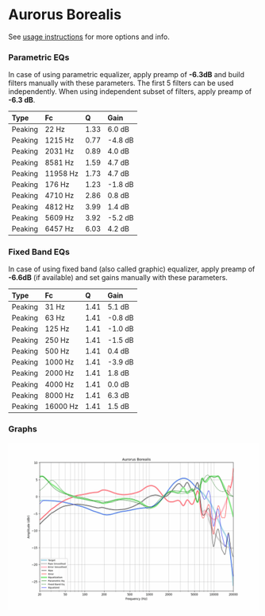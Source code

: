 # Aurorus Borealis
See [usage instructions](https://github.com/jaakkopasanen/AutoEq#usage) for more options and info.

### Parametric EQs
In case of using parametric equalizer, apply preamp of **-6.3dB** and build filters manually
with these parameters. The first 5 filters can be used independently.
When using independent subset of filters, apply preamp of **-6.3 dB**.

| Type    | Fc       |    Q | Gain    |
|:--------|:---------|:-----|:--------|
| Peaking | 22 Hz    | 1.33 | 6.0 dB  |
| Peaking | 1215 Hz  | 0.77 | -4.8 dB |
| Peaking | 2031 Hz  | 0.89 | 4.0 dB  |
| Peaking | 8581 Hz  | 1.59 | 4.7 dB  |
| Peaking | 11958 Hz | 1.73 | 4.7 dB  |
| Peaking | 176 Hz   | 1.23 | -1.8 dB |
| Peaking | 4710 Hz  | 2.86 | 0.8 dB  |
| Peaking | 4812 Hz  | 3.99 | 1.4 dB  |
| Peaking | 5609 Hz  | 3.92 | -5.2 dB |
| Peaking | 6457 Hz  | 6.03 | 4.2 dB  |

### Fixed Band EQs
In case of using fixed band (also called graphic) equalizer, apply preamp of **-6.6dB**
(if available) and set gains manually with these parameters.

| Type    | Fc       |    Q | Gain    |
|:--------|:---------|:-----|:--------|
| Peaking | 31 Hz    | 1.41 | 5.1 dB  |
| Peaking | 63 Hz    | 1.41 | -0.8 dB |
| Peaking | 125 Hz   | 1.41 | -1.0 dB |
| Peaking | 250 Hz   | 1.41 | -1.5 dB |
| Peaking | 500 Hz   | 1.41 | 0.4 dB  |
| Peaking | 1000 Hz  | 1.41 | -3.9 dB |
| Peaking | 2000 Hz  | 1.41 | 1.8 dB  |
| Peaking | 4000 Hz  | 1.41 | 0.0 dB  |
| Peaking | 8000 Hz  | 1.41 | 6.3 dB  |
| Peaking | 16000 Hz | 1.41 | 1.5 dB  |

### Graphs
![](./Aurorus%20Borealis.png)